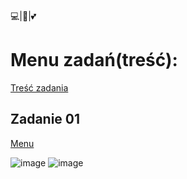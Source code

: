💻|🐍|💕

<h1><a name=menu></a>Menu zadań(treść):</h1>

[Treść zadania](#zadanie-tresc)

<h2><a name=zadanie-tresc></a>Zadanie 01</h2>

[Menu](#menu)

![image](https://user-images.githubusercontent.com/65869511/136058361-a803bbe0-aa28-4baa-9ba6-fb1f7f0ffeb8.png)
![image](https://user-images.githubusercontent.com/65869511/136058386-96d8c0f2-c151-42f7-a67f-f641421c3ff3.png)
